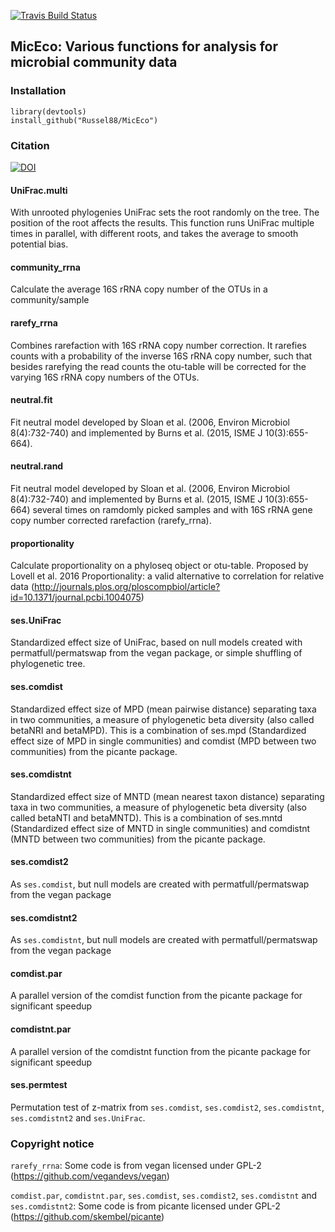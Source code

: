 [![Travis Build
Status](https://travis-ci.org/Russel88/MicEco.svg?branch=master)](https://travis-ci.org/Russel88/MicEco)

MicEco: Various functions for analysis for microbial community data
-------------------------------------------------------------------

### Installation

    library(devtools)
    install_github("Russel88/MicEco")

### Citation
[![DOI](https://zenodo.org/badge/83547545.svg)](https://zenodo.org/badge/latestdoi/83547545)

#### UniFrac.multi

With unrooted phylogenies UniFrac sets the root randomly on the tree. 
The position of the root affects the results. 
This function runs UniFrac multiple times in parallel, with different roots, and takes the average to smooth potential bias.

#### community\_rrna

Calculate the average 16S rRNA copy number of the OTUs in a
community/sample

#### rarefy\_rrna

Combines rarefaction with 16S rRNA copy number correction. It rarefies
counts with a probability of the inverse 16S rRNA copy number, such that
besides rarefying the read counts the otu-table will be corrected for
the varying 16S rRNA copy numbers of the OTUs.

#### neutral.fit

Fit neutral model developed by Sloan et al. (2006, Environ Microbiol 8(4):732-740) and implemented by Burns et al. (2015, ISME J 10(3):655-664).

#### neutral.rand

Fit neutral model developed by Sloan et al. (2006, Environ Microbiol 8(4):732-740) and implemented by Burns et al. (2015, ISME J 10(3):655-664) several times on ramdomly picked samples and with 16S rRNA gene copy number corrected rarefaction (rarefy_rrna).

#### proportionality

Calculate proportionality on a phyloseq object or otu-table. Proposed by
Lovell et al. 2016 Proportionality: a valid alternative to correlation
for relative data
(<http://journals.plos.org/ploscompbiol/article?id=10.1371/journal.pcbi.1004075>)

#### ses.UniFrac

Standardized effect size of UniFrac, based on null models created with
permatfull/permatswap from the vegan package, or simple shuffling of
phylogenetic tree.

#### ses.comdist

Standardized effect size of MPD (mean pairwise distance) separating taxa
in two communities, a measure of phylogenetic beta diversity (also
called betaNRI and betaMPD). This is a combination of ses.mpd
(Standardized effect size of MPD in single communities) and comdist (MPD
between two communities) from the picante package.

#### ses.comdistnt

Standardized effect size of MNTD (mean nearest taxon distance)
separating taxa in two communities, a measure of phylogenetic beta
diversity (also called betaNTI and betaMNTD). This is a combination of
ses.mntd (Standardized effect size of MNTD in single communities) and
comdistnt (MNTD between two communities) from the picante package.

#### ses.comdist2

As `ses.comdist`, but null models are created with permatfull/permatswap
from the vegan package

#### ses.comdistnt2

As `ses.comdistnt`, but null models are created with
permatfull/permatswap from the vegan package

#### comdist.par

A parallel version of the comdist function from the picante package for significant speedup

#### comdistnt.par

A parallel version of the comdistnt function from the picante package for significant speedup

#### ses.permtest

Permutation test of z-matrix from `ses.comdist`, `ses.comdist2`, `ses.comdistnt`, `ses.comdistnt2` and `ses.UniFrac`.

### Copyright notice

`rarefy_rrna`: Some code is from vegan licensed under GPL-2
(<https://github.com/vegandevs/vegan>)

`comdist.par`, `comdistnt.par`, `ses.comdist`, `ses.comdist2`, `ses.comdistnt` and `ses.comdistnt2`: Some
code is from picante licensed under GPL-2
(<https://github.com/skembel/picante>)
